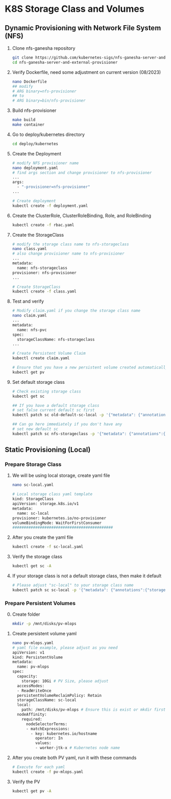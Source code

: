 # K8S Storage Class and Volumes

## Dynamic Provisioning with Network File System (NFS)

1. Clone nfs-ganesha repository

    ```bash
    git clone https://github.com/kubernetes-sigs/nfs-ganesha-server-and-external-provisioner.git
    cd nfs-ganesha-server-and-external-provisioner
    ```

2. Verify Dockerfile, need some adjustment on current version (08/2023)

    ```bash
    nano Dockerfile
    ## modify 
    # ARG binary=nfs-provisioner
    ## to
    # ARG binary=bin/nfs-provisioner
    ```

3. Build nfs-provisioner

    ```bash
    make build
    make container
    ```

4. Go to deploy/kubernetes directory

    ```bash
    cd deploy/kubernetes
    ```

5. Create the Deployment

    ```bash
    # modify NFS provisioner name
    nano deployment.yaml
    # find args section and change provisioner to nfs-provisioner
    ...
    args:
      - "-provisioner=nfs-provisioner"
    ...
    
    # Create deployment
    kubectl create -f deployment.yaml
    ```

6. Create the ClusterRole, ClusterRoleBinding, Role, and RoleBinding

    ```bash
    kubectl create -f rbac.yaml
    ```

7. Create the StorageClass

    ```bash
    # modify the storage class name to nfs-storageclass
    nano class.yaml
    # also change provisioner name to nfs-provisioner
    ...
    metadata:
      name: nfs-storageclass
    provisioner: nfs-provisioner
    ...
    
    # Create StorageClass
    kubectl create -f class.yaml
    ```

8. Test and verify

    ```bash
    # Modify claim.yaml if you change the storage class name
    nano claim.yaml
    ...
    metadata:
      name: nfs-pvc
    spec:
      storageClassName: nfs-storageclass
    ...
    
    # Create Persistent Volume Claim
    kubectl create claim.yaml
    
    # Ensure that you have a new persistent volume created automatically
    kubectl get pv
    ```

9. Set default storage class

    ```bash
    # Check existing storage class
    kubectl get sc
    
    ## If you have a default storage class
    # set false current default sc first
    kubectl patch sc old-default-sc-local -p '{"metadata": {"annotations":{"storageclass.kubernetes.io/is-default-class":"false"}}}'
    
    ## Can go here immediately if you don't have any
    # set new default sc
    kubectl patch sc nfs-storageclass -p '{"metadata": {"annotations":{"storageclass.kubernetes.io/is-default-class":"true"}}}'
    ```

## Static Provisioning (Local)

### Prepare Storage Class

1. We will be using local storage, create yaml file

    ```bash
    nano sc-local.yaml
    
    # Local storage class yaml template
    kind: StorageClass
    apiVersion: storage.k8s.io/v1
    metadata:
      name: sc-local
    provisioner: kubernetes.io/no-provisioner
    volumeBindingMode: WaitForFirstConsumer
    ############################################
    ```

2. After you create the yaml file

    ```bash
    kubectl create -f sc-local.yaml
    ```

3. Verify the storage class

    ```bash
    kubectl get sc -A
    ```

4. If your storage class is not a default storage class, then make it default

    ```bash
    # Please adjust "sc-local" to your storage class name
    kubectl patch sc sc-local -p '{"metadata": {"annotations":{"storageclass.kubernetes.io/is-default-class":"true"}}}'
    ```

### Prepare Persistent Volumes

0. Create folder

    ```bash
    mkdir -p /mnt/disks/pv-mlops
    ```

1. Create persistent volume yaml

    ```bash
    nano pv-mlops.yaml
    # yaml file example, please adjust as you need
    apiVersion: v1
    kind: PersistentVolume
    metadata:
      name: pv-mlops
    spec:
      capacity:
        storage: 10Gi # PV Size, please adjust
      accessModes:
      - ReadWriteOnce
      persistentVolumeReclaimPolicy: Retain
      storageClassName: sc-local
      local:
        path: /mnt/disks/pv-mlops # Ensure this is exist or mkdir first, each PV use different folder
      nodeAffinity:
        required:
          nodeSelectorTerms:
          - matchExpressions:
            - key: kubernetes.io/hostname
              operator: In
              values:
              - worker-jtk-x # Kubernetes node name
    ```

2. After you create both PV yaml, run it with these commands

    ```bash
    # Execute for each yaml
    kubectl create -f pv-mlops.yaml
    ```

3. Verify the PV

    ```bash
    kubectl get pv -A
    ```
